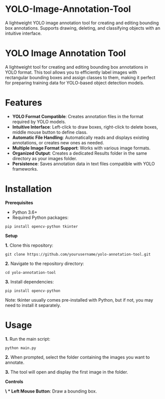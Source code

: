 # YOLO-Image-Annotation-Tool
A lightweight YOLO image annotation tool for creating and editing bounding box annotations. Supports drawing, deleting, and classifying objects with an intuitive interface.


# YOLO Image Annotation Tool
A lightweight tool for creating and editing bounding box annotations in YOLO format. This tool allows you to efficiently label images with rectangular bounding boxes and assign classes to them, making it perfect for preparing training data for YOLO-based object detection models.

# Features
* **YOLO Format Compatible**: Creates annotation files in the format required by YOLO models.
* **Intuitive Interface**: Left-click to draw boxes, right-click to delete boxes, middle mouse button to define class.
* **Automatic File Handling**: Automatically reads and displays existing annotations, or creates new ones as needed.
* **Multiple Image Format Support**: Works with various image formats.
* **Organized Output**: Creates a dedicated Results folder in the same directory as your images folder.
* **Persistence**: Saves annotation data in text files compatible with YOLO frameworks.

# Installation
**Prerequisites**
    
* Python 3.6+
* Required Python packages:
```  
pip install opencv-python tkinter
```
**Setup**

**1.** Clone this repository:
```  
git clone https://github.com/yourusername/yolo-annotation-tool.git
```
**2.** Navigate to the repository directory:
```  
cd yolo-annotation-tool
```
**3.** Install dependencies:
```  
pip install opencv-python
```
Note: tkinter usually comes pre-installed with Python, but if not, you may need to install it separately.

# Usage

**1.** Run the main script:
```  
python main.py
```
**2.** When prompted, select the folder containing the images you want to annotate.

**3.** The tool will open and display the first image in the folder.

**Controls**

**\ * Left Mouse Button**: Draw a bounding box.
